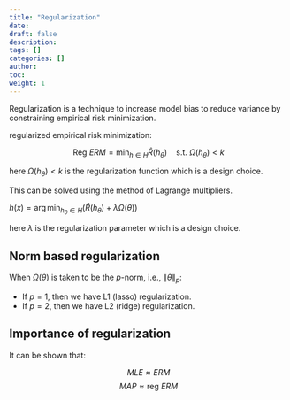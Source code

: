 ```yaml
---
title: "Regularization"
date:
draft: false
description:
tags: []
categories: []
author:
toc:
weight: 1
---
```

Regularization is a technique to increase model bias to reduce variance by constraining empirical risk minimization.

regularized empirical risk minimization:

$$\text{Reg } ERM = \min_{h \in H} \hat{R}(h_\theta) \quad \text{s.t. } \Omega(h_\theta) < k$$

here $\Omega(h_\theta) < k$ is the regularization function which is a design choice.

This can be solved using the method of Lagrange multipliers.

$h(x) = \arg\min_{h_\theta \in H} \left( \hat{R}(h_\theta) + \lambda \Omega(\theta) \right)$

here $\lambda$ is the regularization parameter which is a design choice.

## Norm based regularization
When $\Omega(\theta)$ is taken to be the $p$-norm, i.e., $\|\theta\|_p$:

- If $p=1$, then we have L1 (lasso) regularization.
- If $p=2$, then we have L2 (ridge) regularization.

## Importance of regularization
It can be shown that:

$$MLE ≈ ERM$$
$$MAP ≈ \text{reg } ERM$$


